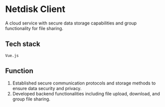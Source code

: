 # Netdisk Client
A cloud service with secure data storage capabilities and group functionality for file sharing.

## Tech stack
`Vue.js`

## Function
1. Established secure communication protocols and storage methods to ensure data security and privacy.
2. Developed backend functionalities including file upload, download, and group file sharing.
